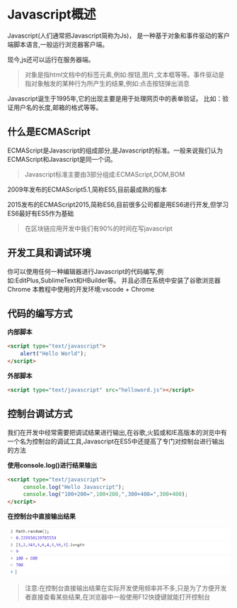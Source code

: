 # Javascript概述

Javascript(人们通常把Javascript简称为Js)，
是一种基于对象和事件驱动的客户端脚本语言,一般运行浏览器客户端。

现今,js还可以运行在服务器端。

> 对象是指html文档中的标签元素,例如:按钮,图片,文本框等等。事件驱动是指对象触发的某种行为所产生的结果,例如:点击按钮弹出消息


Javascript诞生于1995年,它的出现主要是用于处理网页中的表单验证。
比如：验证用户名的长度,邮箱的格式等等。


## 什么是ECMAScript

ECMAScript是Javascript的组成部分,是Javascript的标准。一般来说我们认为ECMAScript和Javascript是同一个词。

> Javascript标准主要由3部分组成:ECMAScript,DOM,BOM

2009年发布的ECMAScript5.1,简称ES5,目前最成熟的版本

2015发布的ECMAScript2015,简称ES6,目前很多公司都是用ES6进行开发,但学习ES6最好有ES5作为基础

> 在区块链应用开发中我们有90%的时间在写javascript


## 开发工具和调试环境

你可以使用任何一种编辑器进行Javascript的代码编写,例如:EditPlus,SublimeText和HBuilder等。
并且必须在系统中安装了谷歌浏览器Chrome
本教程中使用的开发环境:vscode + Chrome


## 代码的编写方式

**内部脚本**

```html
<script type="text/javascript">
	alert("Hello World");
</script>
```

**外部脚本**

``` html
<script type="text/javascript" src="helloword.js"></script>
```

## 控制台调试方式

我们在开发中经常需要把调试结果进行输出,在谷歌,火狐或和IE高版本的浏览中有一个名为控制台的调试工具,Javascript在ES5中还提高了专门对控制台进行输出的方法

**使用console.log()进行结果输出**

```html
<script type="text/javascript">
     console.log("Hello Javascript");
     console.log("100+200=",100+200,",300+400=",300+400);
</script>
```
**在控制台中直接输出结果**

![](./images/console_log.png)

> 注意:在控制台直接输出结果在实际开发使用频率并不多,只是为了方便开发者直接查看某些结果,在浏览器中一般使用F12快捷键就能打开控制台